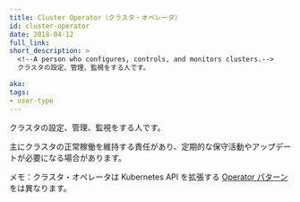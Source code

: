 ```yaml
---
title: Cluster Operator（クラスタ・オペレータ）
id: cluster-operator
date: 2018-04-12
full_link: 
short_description: >
  <!--A person who configures, controls, and monitors clusters.-->
  クラスタの設定、管理、監視をする人です。

aka: 
tags:
- user-type
---
```

 <!--A person who configures, controls, and monitors clusters.-->
 クラスタの設定、管理、監視をする人です。

<!--more--> 

<!--
Their primary responsibility is keeping a cluster up and running, which may involve periodic maintenance activities or upgrades.<br>

**NOTE:** Cluster operators are different from the [Operator pattern](https://coreos.com/operators) that extends the Kubernetes API.
-->
主にクラスタの正常稼働を維持する責任があり、定期的な保守活動やアップデートが必要になる場合があります。<br />

メモ：クラスタ・オペレータは Kubernetes API を拡張する [Operator パターン](https://coreos.com/operators) をは異なります。
